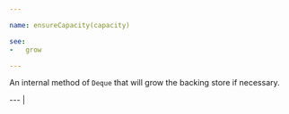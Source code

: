 ```yaml
---

name: ensureCapacity(capacity)

see:
-   grow

---
```


An internal method of `Deque` that will grow the backing store if necessary.

--- |

